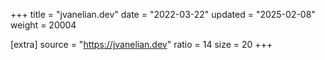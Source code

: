 +++
title = "jvanelian.dev"
date = "2022-03-22"
updated = "2025-02-08"
weight = 20004

[extra]
source = "https://jvanelian.dev"
ratio = 14
size = 20
+++
